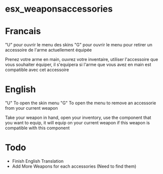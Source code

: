 # esx_weaponsaccessories

# Francais
"U" pour ouvrir le menu des skins
"G" pour ouvrir le menu pour retirer un accessoire de l'arme actuellement équipée

Prenez votre arme en main, ouvrez votre inventaire, utiliser l'accessoire que vous souhaiter équiper, il s'equipera si l'arme que vous avez en main est compatible avec cet accessoire

# English
"U" To open the skin menu
"G" To open the menu to remove an accessorie from your current weapon

Take your weapon in hand, open your inventory, use the component that you want to equip, it will equip on your current weapon if this weapon is compatible with this component

# Todo

- Finish English Translation
- Add More Weapons for each accessories (Need to find them)